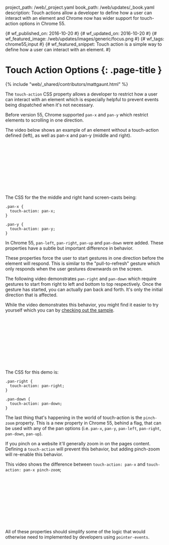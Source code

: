 project_path: /web/_project.yaml
book_path: /web/updates/_book.yaml
description: Touch actions allow a developer to define how a user can interact with an element and Chrome now has wider support for touch-action options in Chrome 55.

{# wf_published_on: 2016-10-20 #}
{# wf_updated_on: 2016-10-20 #}
{# wf_featured_image: /web/updates/images/generic/focus.png #}
{# wf_tags: chrome55,input #}
{# wf_featured_snippet: Touch action is a simple way to define how a user can interact with an element. #}

# Touch Action Options {: .page-title }

{% include "web/_shared/contributors/mattgaunt.html" %}

The `touch-action` CSS property allows a developer to restrict how a user
can interact with an element which is especially helpful to prevent events
being dispatched when it's not necessary.

Before version 55, Chrome supported `pan-x` and `pan-y` which restrict elements
to scrolling in one direction.

The video below shows an example of an element without a touch-action defined
(left), as well as pan-x and pan-y (middle and right).

<div class="video-wrapper">
  <iframe class="devsite-embedded-youtube-video" data-video-id="bOtLdlFQAo0"
          data-autohide="1" data-showinfo="0" frameborder="0" allowfullscreen>
  </iframe>
</div>

The CSS for the the middle and right hand screen-casts being:

    .pan-x {
      touch-action: pan-x;
    }

    .pan-y {
      touch-action: pan-y;
    }

In Chrome 55, `pan-left`, `pan-right`, `pan-up` and `pan-down` were added. These
properties have a subtle but important difference in behavior.

These properties force the user to start gestures in one direction before
the element will respond. This is similar to the "pull-to-refresh" gesture
which only responds when the user gestures downwards on the screen.

The following video demonstrates `pan-right` and `pan-down` which
require gestures to start from right to left and bottom to top respectively.
Once the gesture has started, you can actually
pan back and forth. It's only the initial direction that is affected.

While the video demonstrates this behavior, you might find it easier to try
yourself which you can by [checking out the
sample](http://output.jsbin.com/batijohode).

<div class="video-wrapper">
  <iframe class="devsite-embedded-youtube-video" data-video-id="jgSKgf32-5Y"
          data-autohide="1" data-showinfo="0" frameborder="0" allowfullscreen>
  </iframe>
</div>

The CSS for this demo is:

    .pan-right {
      touch-action: pan-right;
    }

    .pan-down {
      touch-action: pan-down;
    }

The last thing that's happening in the world of touch-action is the
`pinch-zoom` property. This is a new property in Chrome 55, behind a flag,
that can be used with any of the pan options
(i.e. `pan-x`, `pan-y`, `pan-left`, `pan-right`, `pan-down`, `pan-up`).

If you pinch on a website it'll generally zoom in on the pages content.
Defining a `touch-action` will prevent this behavior, but adding pinch-zoom
will re-enable this behavior.

This video shows the difference between `touch-action: pan-x` and
`touch-action: pan-x pinch-zoom`;

<div class="video-wrapper">
  <iframe class="devsite-embedded-youtube-video" data-video-id="-1qCHbS5DzI"
          data-autohide="1" data-showinfo="0" frameborder="0" allowfullscreen>
  </iframe>
</div>

All of these properties should simplify some of the logic that would
otherwise need to implemented by developers using `pointer-events`.

